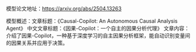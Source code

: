 模型论文地址：https://arxiv.org/abs/2504.13263

模型概述：文章标题：《Causal-Copilot: An Autonomous Causal Analysis Agent》
中文文章标题：《因果-Copilot：一个自主的因果分析代理》
文章内容：介绍了因果-Copilot，一种基于深度学习的自主因果分析框架，能自动识别变量间的因果关系并应用于决策。
